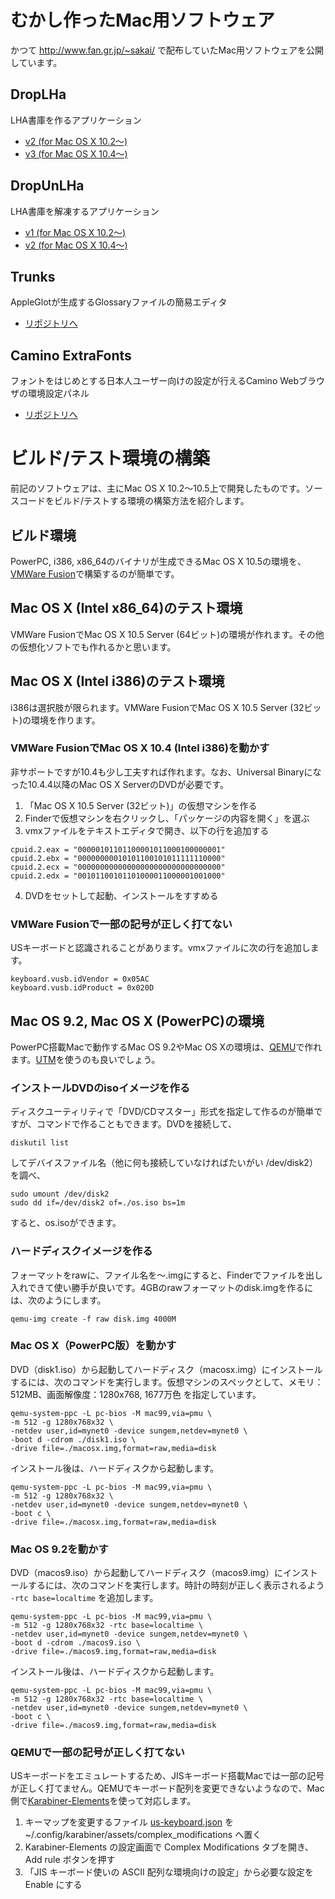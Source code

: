 # むかし作ったMac用ソフトウェア

かつて http://www.fan.gr.jp/~sakai/ で配布していたMac用ソフトウェアを公開しています。

## DropLHa

LHA書庫を作るアプリケーション

- [v2 (for Mac OS X 10.2〜)](https://github.com/hirotosakai/droplha2)
- [v3 (for Mac OS X 10.4〜)](https://github.com/hirotosakai/droplha3)

## DropUnLHa

LHA書庫を解凍するアプリケーション

- [v1 (for Mac OS X 10.2〜)](https://github.com/hirotosakai/droplha2)
- [v2 (for Mac OS X 10.4〜)](https://github.com/hirotosakai/droplha3)

## Trunks

AppleGlotが生成するGlossaryファイルの簡易エディタ

- [リポジトリへ](https://github.com/hirotosakai/trunks)

## Camino ExtraFonts

フォントをはじめとする日本人ユーザー向けの設定が行えるCamino Webブラウザの環境設定パネル

- [リポジトリへ](https://github.com/hirotosakai/extrafonts)


# ビルド/テスト環境の構築

前記のソフトウェアは、主にMac OS X 10.2〜10.5上で開発したものです。ソースコードをビルド/テストする環境の構築方法を紹介します。

## ビルド環境

PowerPC, i386, x86_64のバイナリが生成できるMac OS X 10.5の環境を、[VMWare Fusion](https://www.vmware.com/products/desktop-hypervisor/workstation-and-fusion)で構築するのが簡単です。

## Mac OS X (Intel x86_64)のテスト環境

VMWare FusionでMac OS X 10.5 Server (64ビット)の環境が作れます。その他の仮想化ソフトでも作れるかと思います。

## Mac OS X (Intel i386)のテスト環境

i386は選択肢が限られます。VMWare FusionでMac OS X 10.5 Server (32ビット)の環境を作ります。

### VMWare FusionでMac OS X 10.4 (Intel i386)を動かす

非サポートですが10.4も少し工夫すれば作れます。なお、Universal Binaryになった10.4.4以降のMac OS X ServerのDVDが必要です。

1. 「Mac OS X 10.5 Server (32ビット)」の仮想マシンを作る
2. Finderで仮想マシンを右クリックし、「パッケージの内容を開く」を選ぶ
3. vmxファイルをテキストエディタで開き、以下の行を追加する

 ```
cpuid.2.eax = "00000101101100001011000100000001"
cpuid.2.ebx = "00000000010101100101011111110000"
cpuid.2.ecx = "00000000000000000000000000000000"
cpuid.2.edx = "00101100101101000011000001001000"
 ```

4. DVDをセットして起動、インストールをすすめる

### VMWare Fusionで一部の記号が正しく打てない

USキーボードと認識されることがあります。vmxファイルに次の行を追加します。

```
keyboard.vusb.idVendor = 0x05AC
keyboard.vusb.idProduct = 0x020D
```

## Mac OS 9.2, Mac OS X (PowerPC)の環境

PowerPC搭載Macで動作するMac OS 9.2やMac OS Xの環境は、[QEMU](https://www.qemu.org/)で作れます。[UTM](https://mac.getutm.app/)を使うのも良いでしょう。

### インストールDVDのisoイメージを作る

ディスクユーティリティで「DVD/CDマスター」形式を指定して作るのが簡単ですが、コマンドで作ることもできます。DVDを接続して、

```
diskutil list
```

してデバイスファイル名（他に何も接続していなければたいがい /dev/disk2）を調べ、

```
sudo umount /dev/disk2
sudo dd if=/dev/disk2 of=./os.iso bs=1m
```

すると、os.isoができます。

### ハードディスクイメージを作る

フォーマットをrawに、ファイル名を〜.imgにすると、Finderでファイルを出し入れできて使い勝手が良いです。4GBのrawフォーマットのdisk.imgを作るには、次のようにします。

```
qemu-img create -f raw disk.img 4000M
```

### Mac OS X（PowerPC版）を動かす

DVD（disk1.iso）から起動してハードディスク（macosx.img）にインストールするには、次のコマンドを実行します。仮想マシンのスペックとして、メモリ：512MB、画面解像度：1280x768, 1677万色 を指定しています。

```
qemu-system-ppc -L pc-bios -M mac99,via=pmu \
-m 512 -g 1280x768x32 \
-netdev user,id=mynet0 -device sungem,netdev=mynet0 \
-boot d -cdrom ./disk1.iso \
-drive file=./macosx.img,format=raw,media=disk
```

インストール後は、ハードディスクから起動します。

```
qemu-system-ppc -L pc-bios -M mac99,via=pmu \
-m 512 -g 1280x768x32 \
-netdev user,id=mynet0 -device sungem,netdev=mynet0 \
-boot c \
-drive file=./macosx.img,format=raw,media=disk
```

### Mac OS 9.2を動かす

DVD（macos9.iso）から起動してハードディスク（macos9.img）にインストールするには、次のコマンドを実行します。時計の時刻が正しく表示されるよう `-rtc base=localtime` を追加します。

```
qemu-system-ppc -L pc-bios -M mac99,via=pmu \
-m 512 -g 1280x768x32 -rtc base=localtime \
-netdev user,id=mynet0 -device sungem,netdev=mynet0 \
-boot d -cdrom ./macos9.iso \
-drive file=./macos9.img,format=raw,media=disk
```

インストール後は、ハードディスクから起動します。

```
qemu-system-ppc -L pc-bios -M mac99,via=pmu \
-m 512 -g 1280x768x32 -rtc base=localtime \
-netdev user,id=mynet0 -device sungem,netdev=mynet0 \
-boot c \
-drive file=./macos9.img,format=raw,media=disk
```

### QEMUで一部の記号が正しく打てない

USキーボードをエミュレートするため、JISキーボード搭載Macでは一部の記号が正しく打てません。QEMUでキーボード配列を変更できないようなので、Mac側で[Karabiner-Elements](https://karabiner-elements.pqrs.org/)を使って対応します。

1. キーマップを変更するファイル [us-keyboard.json](us-keyboard.json) を ~/.config/karabiner/assets/complex_modifications へ置く
2. Karabiner-Elements の設定画面で Complex Modifications タブを開き、Add rule ボタンを押す
3. 「JIS キーボード使いの ASCII 配列な環境向けの設定」から必要な設定を Enable にする
